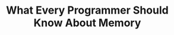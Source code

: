 ---
type: paper
title: "What Every Programmer Should Know About Memory"
label: ""
link: https://www.akkadia.org/drepper/cpumemory.pdf
year: 2007
authors:
  - name: Drepper
    first: Ulrich
---